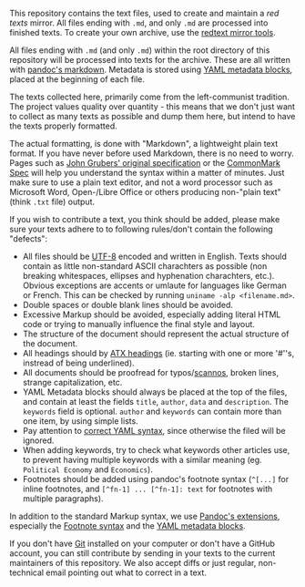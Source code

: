 This repository contains the text files, used to create and maintain a
*red texts* mirror. All files ending with `.md`, and only `.md` are
processed into finished texts. To create your own archive, use the
[redtext mirror tools](https://github.com/redtexts/mirror-tools).

All files ending with `.md` (and only `.md`) within the root directory
of this repository will be processed into texts for the archive. These
are all written with [pandoc's
markdown](http://pandoc.org/MANUAL.html#pandocs-markdown). Metadata is
stored using [YAML metadata
blocks](http://pandoc.org/MANUAL.html#extension-yaml_metadata_block),
placed at the beginning of each file.

The texts collected here, primarily come from the left-communist
tradition. The project values quality over quantity - this means that
we don't just want to collect as many texts as possible and dump them
here, but intend to have the texts properly formatted.

The actual formatting, is done with "Markdown", a lightweight plain
text format. If you have never before used Markdown, there is no need
to worry. Pages such as [John Grubers' original
specification](https://daringfireball.net/projects/markdown/syntax) or
the [CommonMark Spec](http://spec.commonmark.org/0.28/#introduction)
will help you understand the syntax within a matter of minutes. Just
make sure to use a plain text editor, and not a word processor such as
Microsoft Word, Open-/Libre Office or others producing non-"plain
text" (think `.txt` file) output.

If you wish to contribute a text, you think should be added, please
make sure your texts adhere to to following rules/don't contain the
following "defects":

- All files should be [UTF-8](https://en.wikipedia.org/wiki/UTF-8)
  encoded and written in English.  Texts should contain as little
  non-standard ASCII charachters as possible (non breaking
  whitespaces, ellipses and hyphenation charachters, etc.). Obvious
  exceptions are accents or umlaute for languages like German or
  French. This can be checked by running `uniname -alp <filename.md>`.
- Double spaces or double blank lines should be avoided.
- Excessive Markup should be avoided, especially adding literal HTML code or
  trying to manually influence the final style and layout.
- The structure of the document should represent the actual structure of
  the document. 
- All headings should by [ATX headings](http://spec.commonmark.org/0.28/#atx-headings)
  (ie. starting with one or more '#''s, instread of being underlined).
- All documents should be proofread for
  typos/[scannos](https://en.wiktionary.org/wiki/scanno), broken lines,
  strange capitalization, etc.
- YAML Metadata blocks should always be placed at the top of the files, 
  and contain at least the fields `title`, `author`, `data` and `description`. The `keywords`
  field is optional. `author` and `keywords` can contain more than one
  item, by using simple lists.
- Pay attention to [correct YAML syntax](https://camel.readthedocs.io/en/latest/yamlref.html), since
  otherwise the filed will be ignored.  
- When adding keywords, try to check what keywords other articles use, to
  prevent having multiple keywords with a similar meaning (eg. 
  `Political Economy` and `Economics`).
- Footnotes should be added using pandoc's footnote syntax (`^[...]` for
  inline footnotes, and `[^fn-1] ... [^fn-1]: text` for footnotes with
  multiple paragraphs).

In addition to the standard Markup syntax, we use [Pandoc's
extensions](http://pandoc.org/MANUAL.html#pandocs-markdown), especially
the [Footnote syntax](http://pandoc.org/MANUAL.html#footnotes) and the
[YAML metadata
blocks](http://pandoc.org/MANUAL.html#extension-yaml_metadata_block).

If you don't have [Git](https://git-scm.com/) installed on your
computer or don't have a GitHub account, you can still contribute by
sending in your texts to the current maintainers of this
repository. We also accept diffs or just regular, non-technical email
pointing out what to correct in a text.